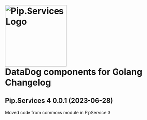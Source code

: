 # <img src="https://uploads-ssl.webflow.com/5ea5d3315186cf5ec60c3ee4/5edf1c94ce4c859f2b188094_logo.svg" alt="Pip.Services Logo" width="200"> <br/> DataDog components for Golang Changelog

## <a name="0.0.1"></a>Pip.Services 4 0.0.1 (2023-06-28)
Moved code from commons module in PipService 3